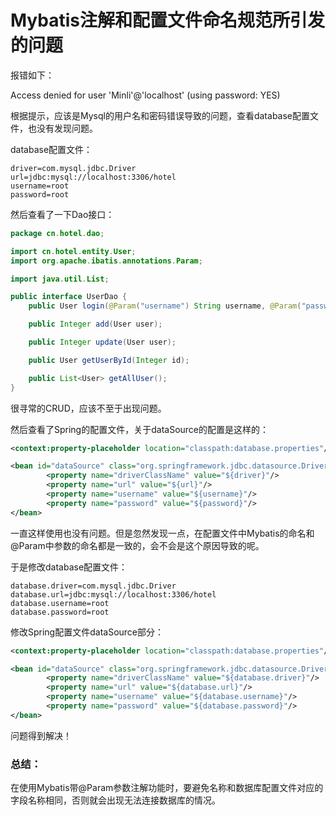 # Mybatis注解和配置文件命名规范所引发的问题

报错如下：

Access denied for user 'Minli'@'localhost' (using password: YES)

根据提示，应该是Mysql的用户名和密码错误导致的问题，查看database配置文件，也没有发现问题。

database配置文件：

```
driver=com.mysql.jdbc.Driver
url=jdbc:mysql://localhost:3306/hotel
username=root
password=root
```

然后查看了一下Dao接口：

```java
package cn.hotel.dao;

import cn.hotel.entity.User;
import org.apache.ibatis.annotations.Param;

import java.util.List;

public interface UserDao {
    public User login(@Param("username") String username, @Param("password") String password, @Param("status") Integer status);

    public Integer add(User user);

    public Integer update(User user);

    public User getUserById(Integer id);

    public List<User> getAllUser();
}
```

很寻常的CRUD，应该不至于出现问题。

然后查看了Spring的配置文件，关于dataSource的配置是这样的：

```xml
<context:property-placeholder location="classpath:database.properties"/>

<bean id="dataSource" class="org.springframework.jdbc.datasource.DriverManagerDataSource">
        <property name="driverClassName" value="${driver}"/>
        <property name="url" value="${url}"/>
        <property name="username" value="${username}"/>
        <property name="password" value="${password}"/>
</bean>
```

一直这样使用也没有问题。但是忽然发现一点，在配置文件中Mybatis的命名和@Param中参数的命名都是一致的，会不会是这个原因导致的呢。

于是修改database配置文件：

```
database.driver=com.mysql.jdbc.Driver
database.url=jdbc:mysql://localhost:3306/hotel
database.username=root
database.password=root
```

修改Spring配置文件dataSource部分：

```xml
<context:property-placeholder location="classpath:database.properties"/>

<bean id="dataSource" class="org.springframework.jdbc.datasource.DriverManagerDataSource">
        <property name="driverClassName" value="${database.driver}"/>
        <property name="url" value="${database.url}"/>
        <property name="username" value="${database.username}"/>
        <property name="password" value="${database.password}"/>
</bean>
```

问题得到解决！

### 总结：

在使用Mybatis带@Param参数注解功能时，要避免名称和数据库配置文件对应的字段名称相同，否则就会出现无法连接数据库的情况。
